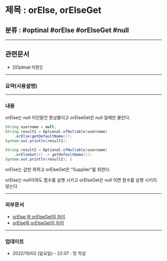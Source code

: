 # 제목 : orElse, orElseGet

## 분류 : #optinal #orElse #orElseGet #null

---
## 관련문서
- [[Optinal 미완]]

----
### 요약(사용설명)

---
### 내용

orElse는 null 이던말건 항상불리고
orElseGet은 null 일때만 불린다.

```Java
String username = null;
String result1 = Optional.ofNullable(username)
	.orElse(getDefaultName());
System.out.println(result1); 

String result2 = Optional.ofNullable(username)
	.orElseGet(() -> getDefaultName()); 
System.out.println(result2); }
```

orElse는 값만 취하고 
orElseGet은 "Supplier"를 취한다. 

orElse는 null이여도 함수를 실행 시키고
orElseGet은 null 이면 함수를 실행 시키지 않는다


----
### 외부문서
- [orElse 와 orElseGet의 차이](https://cfdf.tistory.com/34)
- [orElse와 orElseGet의 차이](https://erjuer.tistory.com/102)

----
### 업데이트
-  2022/10/02 (일요일) - 22:07 : 첫 작성







